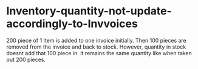 # Inventory-quantity-not-update-accordingly-to-Invvoices
200 piece of 1 Item is added to one invoice initially. Then 100 pieces are removed from the invoice and back to stock. However, quantity in stock doesnt add that 100 piece in. It remains the same quantity like when taken out 200 pieces.  
